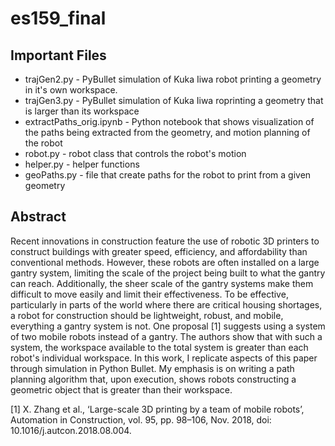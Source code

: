 # es159_final

## Important Files 
* trajGen2.py - PyBullet simulation of Kuka Iiwa robot printing a geometry in it's own workspace. 
* trajGen3.py - PyBullet simulation of Kuka Iiwa roprinting a geometry that is larger than its workspace 
* extractPaths_orig.ipynb - Python notebook that shows visualization of the paths being extracted from the geometry, and motion planning of the robot 
* robot.py - robot class that controls the robot's motion 
* helper.py - helper functions
* geoPaths.py - file that create paths for the robot to print from a given geometry 


## Abstract 
Recent innovations in construction feature the use of robotic 3D printers to construct buildings with greater speed, efficiency, and affordability than conventional methods.  However, these robots are often installed on a large gantry system, limiting the scale of the project being built to what the gantry can reach. Additionally, the sheer scale of the gantry systems make them difficult to move easily and limit their effectiveness. To be effective, particularly in parts of the world where  there are critical housing shortages, a robot for construction should be lightweight, robust, and mobile, everything a gantry system is not. One proposal [1]   suggests using a system of two mobile robots instead of a gantry. The authors show that with such a system, the workspace available to the total system is greater than each robot's individual workspace. In this work, I replicate aspects of this paper through simulation in Python Bullet. My emphasis is on writing a path planning algorithm that, upon execution, shows robots constructing a geometric object that is greater than their workspace. 

[1]	X. Zhang et al., ‘Large-scale 3D printing by a team of mobile robots’, Automation in Construction, vol. 95, pp. 98–106, Nov. 2018, doi: 10.1016/j.autcon.2018.08.004.
